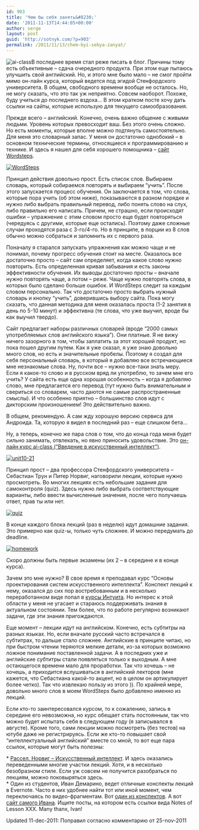```yaml
---
id: 903
title: 'Чем бы себя занять&#8230;'
date: '2011-11-13T14:44:05+00:00'
author: serge
layout: post
guid: 'http://sotnyk.com/?p=903'
permalink: /2011/11/13/chem-byi-sebya-zanyat/
---
```


![](https://sotnyk.github.io/wp-content/uploads/2011/11/ai_head.jpg "ai-class")В последнее время стал реже писать в блог. Причины тому есть объективные – сдача очередного продукта. При этом еще пытаюсь улучшить свой английский. Но, и этого мне было мало – не смог пройти мимо он-лайн курса, который ведется под эгидой Стенфордского университета. В общем, свободного времени вообще не осталось. Но, не могу сказать, что это так уж неприятно. Совсем наоборот. Похоже, буду учиться до последнего вздоха… В этом кратком посте хочу дать ссылки на сайты, которые использую для текущего самообразования.

Прежде всего – английский. Конечно, очень важно общение с живыми людьми. Уровень которых превосходит ваш. Без этого очень сложно. Но есть моменты, которые вполне можно подтянуть самостоятельно. Для меня это словарный запас. У меня он достаточно однобокий – в основном технические термины, относящиеся к программированию и технике. И здесь я нашел для себя хорошего помощника – [сайт Wordsteps](http://wordsteps.com).  
  
[![](https://sotnyk.github.io/wp-content/uploads/2011/11/WordSteps-1024x488.png "WordSteps")](https://sotnyk.github.io/wp-content/uploads/2011/11/WordSteps.png)

Принцип действия довольно прост. Есть список слов. Выбираем словарь, который собираемся повторять и выбираем “учить”. После этого запускается процесс обучения. Он заключается в том, что слова, которые пора учить (об этом ниже), показываются в разном порядке и нужно либо выбрать правильный перевод, либо понять слово на слух, либо правильно его написать. Причем, не страшно, если происходят ошибки – упражнение с этим словом просто еще будет повторяться (чередуясь с другими, которые еще остались). Поэтому даже сложные случаи проходятся раза с 3-го/4-го. Но в принципе, в порции из 8 слов обычно можно собраться и запомнить их с первого раза.

Поначалу я старался запускать упражнения как можно чаще и не понимал, почему прогресс обучения стоит на месте. Оказалось все достаточно просто – сайт сам определяет, когда какое слово нужно повторить. Есть определенная кривая забывания и есть законы эффективности обучения. Их выводы достаточно просты – вначале нужно повторять чаще, а потом – реже. Чаще нужно повторять слова, в которых было сделано больше ошибок. И WordSteps следит за каждым словом персонально. Так что достаточно просто выбрать нужный словарь и кнопку “учить”, доверившись выбору сайта. Пока могу сказать, что данная методика для меня оказалась проста (1-2 занятия в день по 5-10 минут) и эффективна (те слова, что уже выучил, вроде бы как выучил твердо).

Сайт предлагает наборы различных словарей (вроде “2000 самых употребляемых слов английского языка”). Они платные. Я не вижу ничего зазорного в том, чтобы заплатить за этот хороший продукт, но пока пошел другим путем. Как я уже сказал, я уже знаю довольно много слов, но есть и значительные пробелы. Поэтому я создал для себя персональный словарь, в который я добавляю все встречающиеся мне незнакомые слова. Ну, почти все – нужно все-таки знать меру. Если я какое-то слово и в русском вряд ли употреблю, то зачем мне его учить? У сайта есть еще одна хорошая особенность – когда я добавляю слово, мне предлагается его перевод (тут нужно быть внимательным и свериться со словарем, часто даются не самые распространенные смыслы). И что особенно приятно – большинство слов идут с дикторским произношением! Это действительно важно.

В общем, рекомендую. А сам жду хорошую версию сервиса для Андроида. Та, которую я видел в последний раз – еще слишком бета…

Ну, а теперь, конечно же пара слов о том, что до конца года меня будет сильно занимать, отвлекать, но явно приносить удовольствие. Это [он-лайн курс ai-class (“Введение в искусственный интеллект”)](https://www.ai-class.com/).

[![](https://sotnyk.github.io/wp-content/uploads/2011/11/unit10-21-300x182.jpg "unit10-21")](https://sotnyk.github.io/wp-content/uploads/2011/11/unit10-21.jpg)

Принцип прост – два профессора Стенфордского университета – Себастиан Трун и Питер Норвиг, наговорили лекции, которые нужно просмотреть. Во многих лекциях есть небольшие задания для самоконтроля (quiz). Здесь нужно либо выбрать соответствующие варианты, либо ввести вычисленные значения, после чего получаешь ответ, прав ты или нет.

[![](https://sotnyk.github.io/wp-content/uploads/2011/11/quiz-300x171.jpg "quiz")](https://sotnyk.github.io/wp-content/uploads/2011/11/quiz.jpg)

В конце каждого блока лекций (раз в неделю) идут домашние задания. Это примерно как quiz-ы, только чуть сложнее. И можно передумать до deadline.

[![](https://sotnyk.github.io/wp-content/uploads/2011/11/homework-300x182.jpg "homework")](https://sotnyk.github.io/wp-content/uploads/2011/11/homework.jpg)

Скоро должны быть первые экзамены (их 2 – в середине и в конце курса).

Зачем это мне нужно? В свое время я преподавал курс “Основы проектирования систем искусственного интеллекта”. Конспект лекций к нему, оказался до сих пор востребованным и в несколько переработанном виде попал в [курсы Интуита](http://www.intuit.ru/department/expert/artintell/). Но интерес к этой области у меня не угасает и стараюсь поддерживать знания в актуальном состоянии. Тем более, что по работе регулярно возникают задачи, где эти знания пригождаются.

Еще момент – лекции идут на английском. Конечно, есть субтитры на разных языках. Но, если вначале русский часто встречался в субтитрах, то дальше стало сложнее. Английские в принципе читаю, но при быстром чтении теряются мелкие детали, из-за которых возможно ложное понимание поставленной задачи. А в последних уже и английские субтитры стали появляться только к выходным. А мне остающегося времени мало для проработки. Так что хочешь – не хочешь, а приходится вслушиваться в английский лекторов (мне кажется, что Себастиана какой-то акцент, но в целом он артикулирует более четко). Так что извлекаю пользу из этого )). По крайней мере, довольно много слов в моем WordSteps было добавлено именно из лекций.

Если кто-то заинтересовался курсом, то к сожалению, запись в середине его невозможна, но курс обещает стать постоянным, так что можно будет испытать себя в следующем году (я записывался в августе). Кроме того, сами лекции можно посмотреть (без тестов) на ютубе даже не регистрируясь. Если же кто-то повышает свой “интеллектуальный английский” вместе со мной, то вот еще пара ссылок, которые могут быть полезны:

\* [Рассел, Норвиг – Искусственный интеллект](http://rriai.org.ru/). И здесь оказались переведенными многие участки лекций. Хотя, и в несколько безобразном стиле. Если уж совсем не получится разобраться по лекциям, можно поковыряться здесь.  
\* Один из студентов, Иван Демарино, ведет отличные конспекты лекций в Evernote. Часто в них удобнее найти тот или иной момент, чем переключаясь по видео-фрагментам. Вот [один из конспектов](https://www.evernote.com/shard/s1/sh/333fb301-8d12-4927-87ec-c81cdd42b7d2/240bbab26642f5d49d32c38053e905f6). А вот [сайт самого Ивана](http://blog.ivandemarino.me). Ищите посты, на котором есть ссылки вида Notes of Lesson XXX. Many thanx, Ivan!

Updated 11-dec-2011: Поправил согласно комментарию от 25-nov-2011